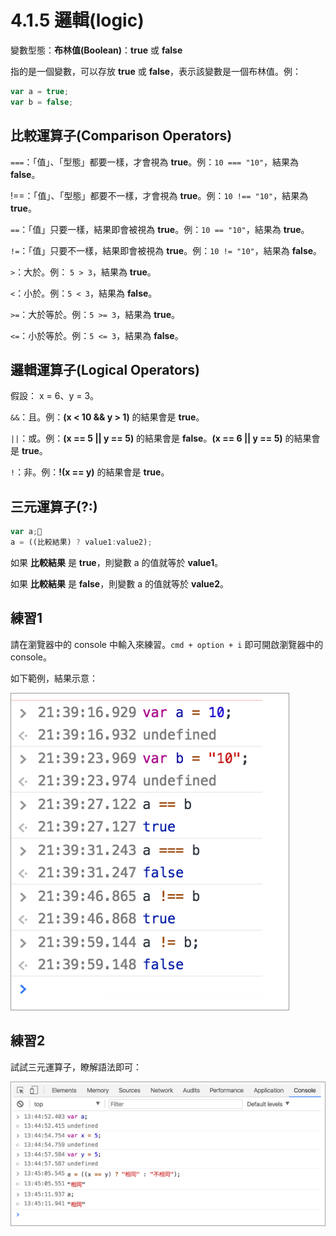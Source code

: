 # 4.1.5 邏輯\(logic\)

變數型態：**布林值\(Boolean\)**：**true** 或 **false**

指的是一個變數，可以存放 **true** 或 **false**，表示該變數是一個布林值。例：

```js
var a = true;
var b = false;
```

## 比較運算子\(Comparison Operators\)

`===`：「值」、「型態」都要一樣，才會視為 **true**。例：`10 === "10"`，結果為 **false**。

!==：「值」、「型態」都要不一樣，才會視為 **true**。例：`10 !== "10"`，結果為 **true**。

`==`：「值」只要一樣，結果即會被視為 **true**。例：`10 == "10"`，結果為 **true**。

`!=`：「值」只要不一樣，結果即會被視為 **true**。例：`10 != "10"`，結果為 **false**。

`>`：大於。例： `5 > 3`，結果為 **true**。

`<`：小於。例：`5 < 3`，結果為 **false**。

`>=`：大於等於。例：`5 >= 3`，結果為 **true**。

`<=`：小於等於。例：`5 <= 3`，結果為 **false**。

## 邏輯運算子\(Logical Operators\)

假設： x = 6、y = 3。

`&&`：且。例：**\(x &lt; 10 && y &gt; 1\)** 的結果會是 **true**。

`||`：或。例：**\(x == 5 \|\| y == 5\)** 的結果會是 **false**。**\(x == 6 \|\| y == 5\)** 的結果會是 **true**。

`!`：非。例：**!\(x == y\)** 的結果會是 **true**。

## 三元運算子\(?:\)

```js
var a;
a = ((比較結果) ? value1:value2);
```

如果 **比較結果** 是 **true**，則變數 a 的值就等於 **value1**。

如果 **比較結果** 是 **false**，則變數 a 的值就等於 **value2**。

## 練習1

請在瀏覽器中的 console 中輸入來練習。`cmd + option + i` 即可開啟瀏覽器中的 console。

如下範例，結果示意：

![](/assets/logic_boolean.png)

## 練習2

試試三元運算子，瞭解語法即可：

![](/assets/三元運算子.png)

